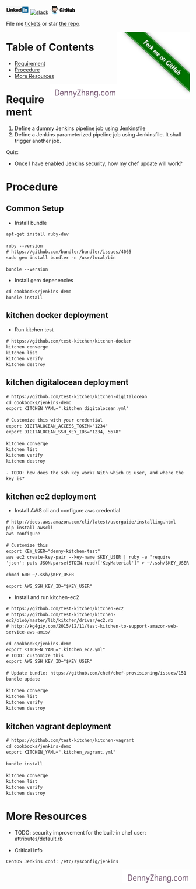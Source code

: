 [![LinkedIn](https://raw.githubusercontent.com/USDevOps/mywechat-slack-group/master/images/linkedin.png)](https://www.linkedin.com/in/dennyzhang001) <a href="https://www.dennyzhang.com/slack" target="_blank" rel="nofollow"><img src="http://slack.dennyzhang.com/badge.svg" alt="slack"/></a> [![Github](https://raw.githubusercontent.com/USDevOps/mywechat-slack-group/master/images/github.png)](https://github.com/DennyZhang)

File me [tickets](https://github.com/DennyZhang/jenkins-groovy-study/issues) or star [the repo](https://github.com/DennyZhang/jenkins-groovy-study).

<a href="https://github.com/DennyZhang?tab=followers"><img align="right" width="200" height="183" src="https://raw.githubusercontent.com/USDevOps/mywechat-slack-group/master/images/fork_github.png" /></a>

Table of Contents
=================

   * [Requirement](#requirement)
   * [Procedure](#procedure)
   * [More Resources](#more-resources)

<a href="https://www.dennyzhang.com"><img align="right" width="185" height="37" src="https://raw.githubusercontent.com/USDevOps/mywechat-slack-group/master/images/dns_small.png"></a>

# Requirement

1. Define a dummy Jenkins pipeline job using Jenkinsfile
2. Define a Jenkins parameterized pipeline job using Jenkinsfile. It shall trigger another job.

Quiz: 
- Once I have enabled Jenkins security, how my chef update will work?

# Procedure
## Common Setup
- Install bundle
```
apt-get install ruby-dev

ruby --version
# https://github.com/bundler/bundler/issues/4065
sudo gem install bundler -n /usr/local/bin

bundle --version
```

- Install gem depenencies
```
cd cookbooks/jenkins-demo
bundle install
```

## kitchen docker deployment
- Run kitchen test
```
# https://github.com/test-kitchen/kitchen-docker
kitchen converge
kitchen list
kitchen verify
kitchen destroy
```

## kitchen digitalocean deployment
```
# https://github.com/test-kitchen/kitchen-digitalocean
cd cookbooks/jenkins-demo
export KITCHEN_YAML=".kitchen_digitalocean.yml"

# Customize this with your credential
export DIGITALOCEAN_ACCESS_TOKEN="1234"
export DIGITALOCEAN_SSH_KEY_IDS="1234, 5678"

kitchen converge
kitchen list
kitchen verify
kitchen destroy

- TODO: how does the ssh key work? With which OS user, and where the key is?
```

## kitchen ec2 deployment
- Install AWS cli and configure aws credential
```
# http://docs.aws.amazon.com/cli/latest/userguide/installing.html
pip install awscli
aws configure

# Customize this
export KEY_USER="denny-kitchen-test"
aws ec2 create-key-pair --key-name $KEY_USER | ruby -e "require 'json'; puts JSON.parse(STDIN.read)['KeyMaterial']" > ~/.ssh/$KEY_USER

chmod 600 ~/.ssh/$KEY_USER

export AWS_SSH_KEY_ID="$KEY_USER"

```

- Install and run kitchen-ec2
```
# https://github.com/test-kitchen/kitchen-ec2
# https://github.com/test-kitchen/kitchen-ec2/blob/master/lib/kitchen/driver/ec2.rb
# http://kg4giy.com/2015/12/11/test-kitchen-to-support-amazon-web-service-aws-amis/

cd cookbooks/jenkins-demo
export KITCHEN_YAML=".kitchen_ec2.yml"
# TODO: customize this
export AWS_SSH_KEY_ID="$KEY_USER"

# Update bundle: https://github.com/chef/chef-provisioning/issues/151
bundle update

kitchen converge
kitchen list
kitchen verify
kitchen destroy
```

## kitchen vagrant deployment
```
# https://github.com/test-kitchen/kitchen-vagrant
cd cookbooks/jenkins-demo
export KITCHEN_YAML=".kitchen_vagrant.yml"

bundle install

kitchen converge
kitchen list
kitchen verify
kitchen destroy
```

# More Resources
- TODO: security improvement for the built-in chef user: attributes/default.rb

- Critical Info
```
CentOS Jenkins conf: /etc/sysconfig/jenkins
```

<a href="https://www.dennyzhang.com"><img align="right" width="185" height="37" src="https://raw.githubusercontent.com/USDevOps/mywechat-slack-group/master/images/dns_small.png"></a>
